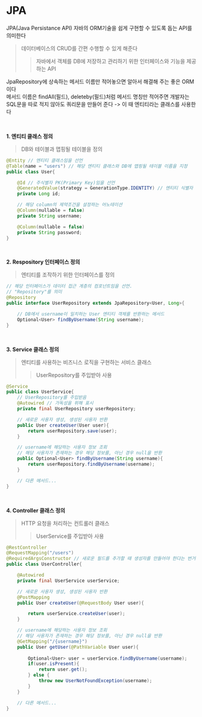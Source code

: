 # JPA
JPA(Java Persistance API) 자바의 ORM기술을 쉽게 구현할 수 있도록 돕는 API를 의미한다  
> 데이터베이스의 CRUD를 간편 수행할 수 있게 해준다
> > 자바에서 객체를 DB에 저장하고 관리하기 위한 인터페이스와 기능을 제공하는 API

JpaRepository에 상속하는 메서드 이름만 적어놓으면 알아서 해결해 주는 좋은 ORM이다  
메서드 이름은 findAll(필드), deleteby(필드)처럼 메서드 명칭만 적어주면 개발자는 SQL문을 따로 적지 않아도 쿼리문을 만들어 준다 -> 이 때 엔티티라는 클래스를 사용한다

<br>

**1. 엔티티 클래스 정의**  
> DB와 테이블과 맵핑될 테이블을 정의
``` java
@Entity // 엔티티 클래스임을 선언
@Table(name = "users") // 해당 엔티티 클래스와 DB에 맵핑될 테이블 이름을 지정
public class User{

    @Id // 주식별자 PK(Primary Key)임을 선언
    @GeneratedValue(strategy = GenerationType.IDENTITY) // 엔티티 식별자 값을 자동으로 생성
    private Long id;

    // 해당 column의 제약조건을 설정하는 어노테이션
    @Column(nullable = false)
    private String username;

    @Column(nullable = false)
    private String password;
}
```
<br>

**2. Respository 인터페이스 정의**
> 엔티티를 조작하기 위한 인터페이스를 정의
```java
// 해당 인터페이스가 데이터 접근 계층의 컴포넌트임을 선언.
// "Repository"를 의미
@Repository
public interface UserRepository extends JpaRepository<User, Long>{

    // DB에서 username이 일치하는 User 엔티티 객체를 반환하는 메서드
    Optional<User> findByUsername(String username);
}
```
<br>

**3. Service 클래스 정의**
> 엔티티를 사용하는 비즈니스 로직을 구현하는 서비스 클래스
> > UserRepository를 주입받아 사용
```java
@Service
public class UserService{
    // UserRepository를 주입받음
    @Autowired // 가독성을 위해 표시
    private final UserRepository userRepository;

    // 새로운 사용자 생성, 생성된 사용자 반환
    public User createUser(User user){
        return userRepository.save(user);
    }

    // username에 해당하는 사용자 정보 조회
    // 해당 사용자가 존재하는 경우 해당 정보를, 아닌 경우 null을 반환
    public Optional<User> findByUsername(String username){
        return userRepository.findByUsername(username);
    }

    // 다른 메서드...
}
```
<br>

**4. Controller 클래스 정의**
> HTTP 요청을 처리하는 컨트롤러 클래스
> > UserService를 주입받아 사용
```java
@RestController
@RequestMapping("/users")
@RequiredArgsConstructor // 새로운 필드를 추가할 때 생성자를 만들어야 한다는 번거러움을 줄여줌
public class UserController{

    @Autowired
    private final UserService userService;

    // 새로운 사용자 생성, 생성된 사용자 반환
    @PostMapping
    public User createUser(@RequestBody User user){

        return userService.createUser(user);
    }

    // username에 해당하는 사용자 정보 조회
    // 해당 사용자가 존재하는 경우 해당 정보를, 아닌 경우 null을 반환
    @GetMapping("/{username}")
    public User getUser(@PathVariable User user){
        
        Optional<User> user = userService.findByUsername(username);
        if(user.isPresent){
            return user.get();
        } else {
            throw new UserNotFoundException(username);
        }
    }

    // 다른 메서드...
}
```